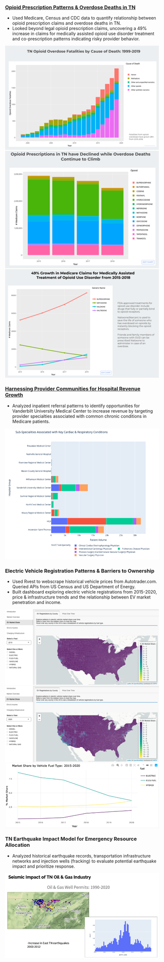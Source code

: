 
### [Opioid Prescription Patterns & Overdose Deaths in TN](https://datastudio.google.com/reporting/a126db6c-93df-481a-9356-f1e631486c1e/page/7bG2B)

- Used Medicare, Census and CDC data to quantify relationship between opioid prescription claims and overdose deaths in TN.
- Looked beyond legal opioid prescription claims, uncovering a 49% increase in claims for medically assisted opioid use disorder treatment and co-prescription patterns indicating risky provider behavior.

![](/images/od_cause_of_death.png)
![](/images/opioid_rx_decline.png)
![](/images/oud_treatment_claims.png)

### [Harnessing Provider Communities for Hospital Revenue Growth](https://sites.google.com/view/nashvilleprovidersds4/vanderbilt-growth)   

- Analyzed inpatient referral patterns to identify opportunities for Vanderbilt University Medical Center to increase revenue by targeting provider specialties associated with common chronic conditions in Medicare patients.

![](/images/vandy_specialty_opps.png)

### Electric Vehicle Registration Patterns & Barriers to Ownership

- Used Rvest to webscrape historical vehicle prices from Autotrader.com. Queried APIs from US Census and US Department of Energy. 
- Built  dashboard exploring electric vehicle registrations from 2015-2020, price & infrastructure trends and the relationship between EV market penetration and income.

![](/images/ev_reg_2015.png)
![](/images/ev_reg_2020.png)
![](/images/market_share_fuel_type_2015-2020.png)

### TN Earthquake Impact Model for Emergency Resource Allocation   

- Analyzed historical earthquake records, transportation infrastructure networks and injection wells (fracking) to evaluate potential earthquake impact and prioritize response.

![](/images/earthquakes.png)
